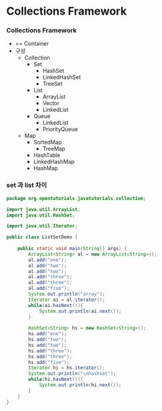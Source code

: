 #  Collections Framework

### Collections Framework

* == Container
* 구성
  * Collection
    * Set
      * HashSet
      * LinkedHashSet
      * TreeSet
    * List
      * ArrayList
      * Vector
      * LinkedList
    * Queue
      * LinkedList
      * PriorityQueue
  * Map
    * SortedMap
      * TreeMap
    * HashTable
    * LinkedHashMap
    * HashMap



### set 과 list 차이

```java
package org.opentutorials.javatutorials.collection;

import java.util.ArrayList;
import java.util.HashSet;

import java.util.Iterator;

public class ListSetDemo {
    
    public static void main(String[] args) {
        ArrayList<String> al = new ArrayList<String>();
        al.add("one");
        al.add("two");
        al.add("two");
        al.add("three");
        al.add("three");
        al.add("five");
        System.out.println("array");
        Iterator ai = al.iterator();
        while(ai.hasNext()){
            System.out.println(ai.next());
        }
        
        HashSet<String> hs = new HashSet<String>();
        hs.add("one");
        hs.add("two");
        hs.add("two");
        hs.add("three");
        hs.add("three");
        hs.add("five");
        Iterator hi = hs.iterator();
        System.out.println("\nhashset");
        while(hi.hasNext()){
            System.out.println(hi.next());
        }
    }
}
```


